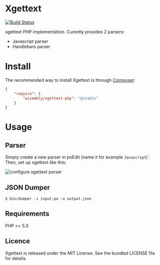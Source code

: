 # Xgettext

[![Build Status](https://travis-ci.org/Wisembly/xgettext-php.png?branch=master)](https://travis-ci.org/Wisembly/xgettext-php)

xgettext PHP implementation. Curently provides 2 parsers:
- Javascript parser
- Handlebars parser


# Install

The recommended way to install Xgettext is through
[Composer](http://getcomposer.org/):

``` json
{
    "require": {
        "wisembly/xgettext-php": "@stable"
    }
}
```


# Usage

## Parser

Simply create a new parser in poEdit (name it for example `Javascript`)`.
Then, set up xgettext like this:

![configure xgettext parser](https://github.com/Wisembly/xgettext/raw/master/doc/screen.png)

## JSON Dumper

```
$ bin/dumper -i input.po -o output.json
```

## Requirements

PHP >= 5.3


## Licence

Xgettext is released under the MIT License. See the bundled LICENSE file for details.
